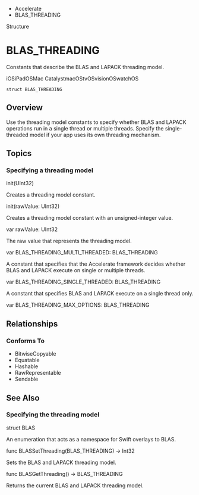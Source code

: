 

- Accelerate
-  BLAS_THREADING 

Structure

# BLAS_THREADING

Constants that describe the BLAS and LAPACK threading model.

iOSiPadOSMac CatalystmacOStvOSvisionOSwatchOS

``` source
struct BLAS_THREADING
```

## Overview

Use the threading model constants to specify whether BLAS and LAPACK operations run in a single thread or multiple threads. Specify the single-threaded model if your app uses its own threading mechanism.

## Topics

### Specifying a threading model

init(UInt32)

Creates a threading model constant.

init(rawValue: UInt32)

Creates a threading model constant with an unsigned-integer value.

var rawValue: UInt32

The raw value that represents the threading model.

var BLAS_THREADING_MULTI_THREADED: BLAS_THREADING

A constant that specifies that the Accelerate framework decides whether BLAS and LAPACK execute on single or multiple threads.

var BLAS_THREADING_SINGLE_THREADED: BLAS_THREADING

A constant that specifies BLAS and LAPACK execute on a single thread only.

var BLAS_THREADING_MAX_OPTIONS: BLAS_THREADING

## Relationships

### Conforms To

- BitwiseCopyable
- Equatable
- Hashable
- RawRepresentable
- Sendable

## See Also

### Specifying the threading model

struct BLAS

An enumeration that acts as a namespace for Swift overlays to BLAS.

func BLASSetThreading(BLAS_THREADING) -> Int32

Sets the BLAS and LAPACK threading model.

func BLASGetThreading() -> BLAS_THREADING

Returns the current BLAS and LAPACK threading model.

